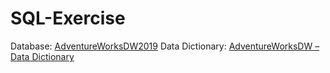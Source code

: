 # SQL-Exercise
Database: [AdventureWorksDW2019](https://github.com/Microsoft/sql-server-samples/releases/download/adventureworks/AdventureWorksDW2019.bak)
Data Dictionary: [AdventureWorksDW – Data Dictionary](https://dataedo.com/samples/html/Data_warehouse/doc/AdventureWorksDW_4/home.html)
